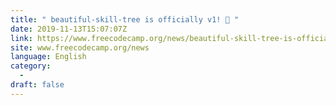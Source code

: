 ```yaml
---
title: " beautiful-skill-tree is officially v1! 🌲 "
date: 2019-11-13T15:07:07Z
link: https://www.freecodecamp.org/news/beautiful-skill-tree-is-officially-v1/?utm_medium=RSS&utm_source=news.12bit.vn
site: www.freecodecamp.org/news
language: English
category:
  -   
draft: false
---
```

